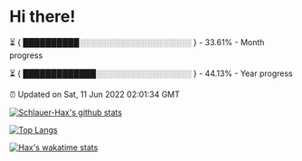 # Hi there!

⏳ { ██████████░░░░░░░░░░░░░░░░░░░░ } - 33.61% - Month progress

⏳ { █████████████░░░░░░░░░░░░░░░░░ } - 44.13% - Year progress

⏰ Updated on Sat, 11 Jun 2022 02:01:34 GMT


[![Schlauer-Hax's github stats](https://github-readme-stats.vercel.app/api?username=Schlauer-Hax&show_icons=true&theme=dark&count_private=true)](https://github.com/Schlauer-Hax)


[![Top Langs](https://github-readme-stats.vercel.app/api/top-langs/?username=Schlauer-Hax&layout=compact&theme=dark)](https://github.com/Schlauer-Hax?tab=repositories)


[![Hax's wakatime stats](https://github-readme-stats.vercel.app/api/wakatime?username=Hax&theme=dark)](https://wakatime.com/@Hax)

